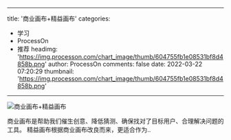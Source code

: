 
---
title: '商业画布+精益画布'
categories: 
 - 学习
 - ProcessOn
 - 推荐
headimg: 'https://img.processon.com/chart_image/thumb/604755fb1e08531bf8d4858b.png'
author: ProcessOn
comments: false
date: 2022-03-22 07:20:29
thumbnail: 'https://img.processon.com/chart_image/thumb/604755fb1e08531bf8d4858b.png'
---

<div>   
<img class="thumb" alt="商业画布+精益画布" src="https://img.processon.com/chart_image/thumb/604755fb1e08531bf8d4858b.png" referrerpolicy="no-referrer">
<p>商业画布是帮助我们催生创意、降低猜测、确保找对了目标用户、合理解决问题的工具。
精益画布根据商业画布改良而来，更适合作为..</p>  
</div>
            